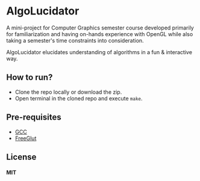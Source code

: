 # AlgoLucidator

A mini-project for Computer Graphics semester course developed primarily for familiarization and having on-hands experience with OpenGL while also taking a semester's time constraints into consideration.

AlgoLucidator elucidates understanding of algorithms in a fun & interactive way.



## How to run?

- Clone the repo locally or download the zip.
- Open terminal in the cloned repo and execute `make`.

## Pre-requisites

- <a href="https://gnu.gcc.org">GCC</a>
- <a href="https://freeglut.sourceforge.net">FreeGlut</a>

## License

#### MIT

 

